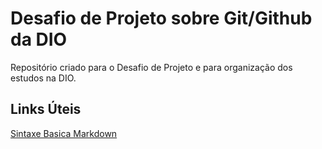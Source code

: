 # Desafio de Projeto sobre Git/Github da DIO
Repositório criado para o Desafio de Projeto e para organização dos estudos na DIO.

## Links Úteis 
[Sintaxe Basica Markdown](https://www.markdownguide.org/basic-syntax/)
